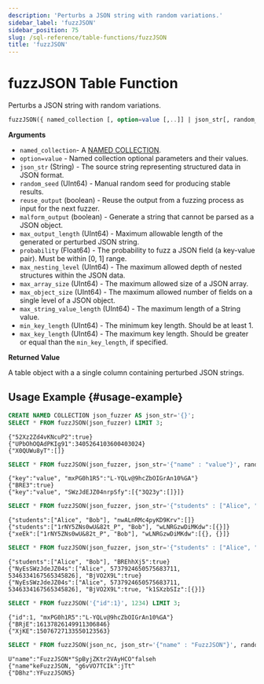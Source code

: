 ```yaml
---
description: 'Perturbs a JSON string with random variations.'
sidebar_label: 'fuzzJSON'
sidebar_position: 75
slug: /sql-reference/table-functions/fuzzJSON
title: 'fuzzJSON'
---
```


# fuzzJSON Table Function

Perturbs a JSON string with random variations.

```sql
fuzzJSON({ named_collection [, option=value [,..]] | json_str[, random_seed] })
```

**Arguments**

- `named_collection`- A [NAMED COLLECTION](sql-reference/statements/create/named-collection.md).
- `option=value` - Named collection optional parameters and their values.
 - `json_str` (String) - The source string representing structured data in JSON format.
 - `random_seed` (UInt64) - Manual random seed for producing stable results.
 - `reuse_output` (boolean) - Reuse the output from a fuzzing process as input for the next fuzzer.
 - `malform_output` (boolean) - Generate a string that cannot be parsed as a JSON object.
 - `max_output_length` (UInt64) - Maximum allowable length of the generated or perturbed JSON string.
 - `probability` (Float64) - The probability to fuzz a JSON field (a key-value pair). Must be within [0, 1] range.
 - `max_nesting_level` (UInt64) - The maximum allowed depth of nested structures within the JSON data.
 - `max_array_size` (UInt64) - The maximum allowed size of a JSON array.
 - `max_object_size` (UInt64) - The maximum allowed number of fields on a single level of a JSON object.
 - `max_string_value_length` (UInt64) - The maximum length of a String value.
 - `min_key_length` (UInt64) - The minimum key length. Should be at least 1.
 - `max_key_length` (UInt64) - The maximum key length. Should be greater or equal than the `min_key_length`, if specified.

**Returned Value**

A table object with a a single column containing perturbed JSON strings.

## Usage Example {#usage-example}

```sql
CREATE NAMED COLLECTION json_fuzzer AS json_str='{}';
SELECT * FROM fuzzJSON(json_fuzzer) LIMIT 3;
```

```text
{"52Xz2Zd4vKNcuP2":true}
{"UPbOhOQAdPKIg91":3405264103600403024}
{"X0QUWu8yT":[]}
```

```sql
SELECT * FROM fuzzJSON(json_fuzzer, json_str='{"name" : "value"}', random_seed=1234) LIMIT 3;
```

```text
{"key":"value", "mxPG0h1R5":"L-YQLv@9hcZbOIGrAn10%GA"}
{"BRE3":true}
{"key":"value", "SWzJdEJZ04nrpSfy":[{"3Q23y":[]}]}
```

```sql
SELECT * FROM fuzzJSON(json_fuzzer, json_str='{"students" : ["Alice", "Bob"]}', reuse_output=true) LIMIT 3;
```

```text
{"students":["Alice", "Bob"], "nwALnRMc4pyKD9Krv":[]}
{"students":["1rNY5ZNs0wU&82t_P", "Bob"], "wLNRGzwDiMKdw":[{}]}
{"xeEk":["1rNY5ZNs0wU&82t_P", "Bob"], "wLNRGzwDiMKdw":[{}, {}]}
```

```sql
SELECT * FROM fuzzJSON(json_fuzzer, json_str='{"students" : ["Alice", "Bob"]}', max_output_length=512) LIMIT 3;
```

```text
{"students":["Alice", "Bob"], "BREhhXj5":true}
{"NyEsSWzJdeJZ04s":["Alice", 5737924650575683711, 5346334167565345826], "BjVO2X9L":true}
{"NyEsSWzJdeJZ04s":["Alice", 5737924650575683711, 5346334167565345826], "BjVO2X9L":true, "k1SXzbSIz":[{}]}
```

```sql
SELECT * FROM fuzzJSON('{"id":1}', 1234) LIMIT 3;
```

```text
{"id":1, "mxPG0h1R5":"L-YQLv@9hcZbOIGrAn10%GA"}
{"BRjE":16137826149911306846}
{"XjKE":15076727133550123563}
```

```sql
SELECT * FROM fuzzJSON(json_nc, json_str='{"name" : "FuzzJSON"}', random_seed=1337, malform_output=true) LIMIT 3;
```

```text
U"name":"FuzzJSON*"SpByjZKtr2VAyHCO"falseh
{"name"keFuzzJSON, "g6vVO7TCIk":jTt^
{"DBhz":YFuzzJSON5}
```

